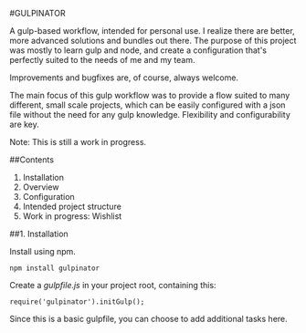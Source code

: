 #GULPINATOR

A gulp-based workflow, intended for personal use. I realize there are better, more
advanced solutions and bundles out there. The purpose of this project was mostly
to learn gulp and node, and create a configuration that's perfectly suited to the
needs of me and my team.

Improvements and bugfixes are, of course, always welcome.

The main focus of this gulp workflow was to provide a flow suited to many different,
small scale projects, which can be easily configured with a json file without the need
for any gulp knowledge. Flexibility and configurability are key.

Note: This is still a work in progress.

##Contents

1. Installation
2. Overview
3. Configuration
4. Intended project structure
5. Work in progress: Wishlist

##1. Installation

Install using npm.

`npm install gulpinator`

Create a *gulpfile.js* in your project root, containing this:

`require('gulpinator').initGulp();`

Since this is a basic gulpfile, you can choose to add additional tasks here.
